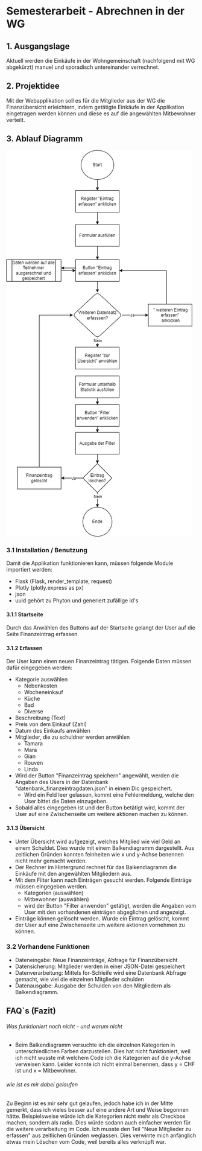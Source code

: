 # Semesterarbeit - Abrechnen in der WG

## 1. Ausgangslage
Aktuell werden die Einkäufe in der Wohngemeinschaft (nachfolgend mit WG abgekürzt) manuel und sporadisch untereinander verrechnet.

## 2. Projektidee
Mit der Webapplikation soll es für die Mitglieder aus der WG die Finanzübersicht erleichtern, indem getätigte Einkäufe in der Applikation eingetragen werden können und diese es auf die angewählten Mitbewohner verteilt.
## 3. Ablauf Diagramm
![WG-Spliter-Page-1](WG-spliter-Page-1.jpg)
    
### 3.1 Installation / Benutzung
Damit die Applikation funktionieren kann, müssen folgende Module importiert werden:
- Flask (Flask, render_template, request)
- Plotly (plotly.express as px)
- json
- uuid gehört zu Phyton und generiert zufällige id's
#### 3.1.1 Startseite
Durch das Anwählen des Buttons auf der Startseite gelangt der User auf die Seite Finanzeintrag erfassen.
#### 3.1.2 Erfassen
Der User kann einen neuen Finanzeintrag tätigen. Folgende Daten müssen dafür eingegeben werden:
  - Kategorie auswählen
    - Nebenkosten
    - Wocheneinkauf
    - Küche
    - Bad
    - Diverse
  - Beschreibung (Text)
  - Preis von dem Einkauf (Zahl)
  - Datum des Einkaufs anwählen
  - Mitglieder, die zu schuldner werden anwählen
    - Tamara
    - Mara
    - Gian
    - Rouven
    - Linda
- Wird der Button "Finanzeintrag speichern" angewählt, werden die Angaben des Users in der Datenbank "datenbank_finanzeintragdaten.json" in einem Dic gespeichert.
    - Wird ein Feld leer gelassen, kommt eine Fehlermeldung, welche den User bittet die Daten einzugeben.
- Sobald alles eingegeben ist und der Button betätigt wird, kommt der User auf eine Zwischenseite um weitere aktionen machen zu können.

#### 3.1.3 Übersicht
- Unter Übersicht wird aufgezeigt, welches Mitglied wie viel Geld an einem Schuldet. Dies wurde mit einem Balkendiagramm dargestellt. Aus zeitlichen Gründen konnten feinheiten wie x und y-Achse benennen nicht mehr gemacht werden.
- Der Rechner im Hintergrund rechnet für das Balkendiagramm die Einkäufe mit den angewählten Mitgliedern aus.
- Mit dem Filter kann nach Einträgen gesucht werden. Folgende Einträge müssen eingegeben werden.
  - Kategorien (auswählen)
  - Mitbewohner (auswählen)
  - wird der Button "Filter anwenden" getätigt, werden die Angaben vom User mit den vorhandenen einträgen abgeglichen und angezeigt.
- Einträge können gelöscht werden. Wurde ein Eintrag gelöscht, kommt der User auf eine Zwischenseite um weitere aktionen vornehmen zu können.

### 3.2 Vorhandene Funktionen
- Dateneingabe: Neue Finanzeinträge, Abfrage für Finanzübersicht
- Datensicherung: Mitglieder werden in einer JSON-Datei gespeichert
- Datenverarbeitung: Mittels for-Schleife wird eine Datenbank Abfrage gemacht, wie viel die einzelnen Mitglieder schulden
- Datenausgabe: Ausgabe der Schulden von den Mitgliedern als Balkendiagramm.

## FAQ`s (Fazit)
###### Was funktioniert noch nicht - und warum nicht
- Beim Balkendiagramm versuchte ich die einzelnen Kategorien in unterschiedlichen Farben darzustellen. Dies hat nicht funktioniert, weil ich nicht wusste mit welchem Code ich die Kategorien auf die y-Achse verweisen kann. Leider konnte ich nicht einmal benennen, dass y = CHF ist und x = Mitbewohner.

###### wie ist es mir dabei gelaufen
Zu Beginn ist es mir sehr gut gelaufen, jedoch habe ich in der Mitte gemerkt, dass ich vieles besser auf eine andere Art und Weise begonnen hätte. Beispielsweise würde ich die Kategorien nicht mehr als Checkbox machen, sondern als radio. Dies würde sodann auch einfacher werden für die weitere verarbeitung im Code.
Ich musste den Teil "Neue Mitglieder zu erfassen" aus zeitlichen Gründen weglassen. Dies verwirrte mich anfänglich etwas mein Löschen vom Code, weil bereits alles verknüpft war.
